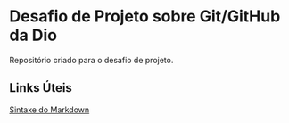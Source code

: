 # Desafio de Projeto sobre Git/GitHub da Dio
Repositório criado para o desafio de projeto.


## Links Úteis
[Sintaxe do Markdown](https://www.markdownguide.org/basic-syntax/)

